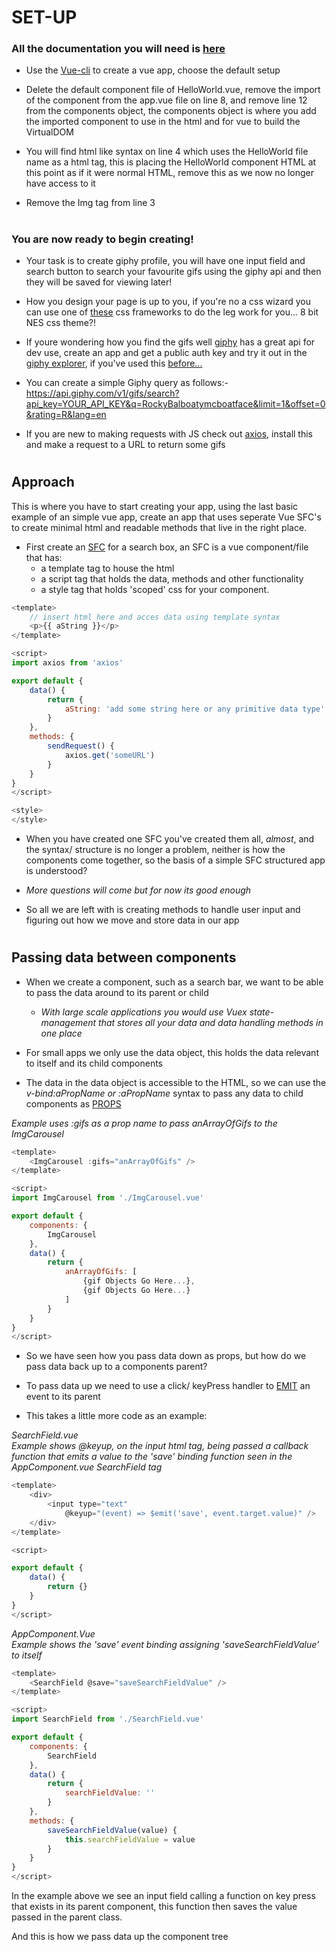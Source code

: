 # SET-UP

### All the documentation you will need is [here](https://vuejs.org/v2/guide/)

* Use the [Vue-cli](https://cli.vuejs.org/) to create a vue app, choose the default setup

* Delete the default component file of HelloWorld.vue, remove the import of the component from the app.vue file on line 8, and remove line 12 from the components object, the components object is where you add the imported component to use in the html and for vue to build the VirtualDOM

* You will find html like syntax on line 4 which uses the HelloWorld file name as a html tag, this is placing the HelloWorld component HTML at this point as if it were normal HTML, remove this as we now no longer have access to it

* Remove the Img tag from line 3

#
### You are now ready to begin creating!

* Your task is to create giphy profile, you will have one input field and search button to search your favourite gifs using the giphy api and then they will be saved for viewing later!

* How you design your page is up to you, if you're no a css wizard you can use one of [these](https://www.cssscript.com/categories/frameworks/) css frameworks to do the leg work for you... 8 bit NES css theme?!

* If youre wondering how you find the gifs well [giphy](https://developers.giphy.com/docs/) has a great api for dev use, create an app and get a public auth key and try it out in the [giphy explorer](https://developers.giphy.com/explorer/), if you've used this [before...](https://media.giphy.com/media/OMK7LRBedcnhm/giphy.gif)

* You can create a simple Giphy query as follows:- https://api.giphy.com/v1/gifs/search?api_key=YOUR_API_KEY&q=RockyBalboatymcboatface&limit=1&offset=0&rating=R&lang=en

* If you are new to making requests with JS check out [axios](https://www.npmjs.com/package/axios), install this and make a request to a URL to return some gifs


#
## Approach

This is where you have to start creating your app, using the last basic example of an simple vue app, create an app that uses seperate Vue SFC's to create minimal html and readable methods that live in the right place.

- First create an [SFC](https://vuejs.org/v2/guide/single-file-components.html) for a search box, an SFC is a vue component/file that has:
 	* a template tag to house the html
	* a script tag that holds the data, methods and other functionality
	* a style tag that holds 'scoped' css for your component.

```javascript
<template>
	// insert html here and acces data using template syntax
	<p>{{ aString }}</p>
</template>

<script>
import axios from 'axios'

export default {
	data() {
		return {
			aString: 'add some string here or any primitive data type'
		}
	},
	methods: {
		sendRequest() {
			axios.get('someURL')
		}
	}
}
</script>

<style>
</style>
```

* When you have created one SFC you've created them all, *almost*, and the syntax/ structure is no longer a problem, neither is how the components come together, so the basis of a simple SFC structured app is understood?

* *More questions will come but for now its good enough*

* So all we are left with is creating methods to handle user input and figuring out how we move and store data in our app

#
## Passing data between components

* When we create a component, such as a search bar, we want to be able to pass the data around to its parent or child
 	* *With large scale applications you would use Vuex state-management that stores all your data and data handling methods in one place*

* For small apps we only use the data object, this holds the data relevant to itself and its child components

* The data in the data object is accessible to the HTML, so we can use the *v-bind:aPropName or :aPropName* syntax to pass any data to child components as [PROPS](https://vuejs.org/v2/guide/components-props.html)

*Example uses :gifs as a prop name to pass anArrayOfGifs to the ImgCarousel*

```javascript
<template>
	<ImgCarousel :gifs="anArrayOfGifs" />
</template>

<script>
import ImgCarousel from './ImgCarousel.vue'

export default {
	components: {
		ImgCarousel
	},
	data() {
		return {
			anArrayOfGifs: [
				{gif Objects Go Here...},
				{gif Objects Go Here...}
			]
		}
	}
}
</script>
```

* So we have seen how you pass data down as props, but how do we pass data back up to a components parent?

* To pass data up we need to use a click/ keyPress handler to [EMIT](https://vuejs.org/v2/guide/components.html#Emitting-a-Value-With-an-Event) an event to its parent

* This takes a little more code as an example:

*SearchField.vue*  
*Example shows @keyup, on the input html tag, being passed a callback function that emits a value to the 'save' binding function seen in the AppComponent.vue SearchField tag*

```javascript
<template>
	<div>
		<input type="text"
			@keyup="(event) => $emit('save', event.target.value)" />
	</div>
</template>

<script>

export default {
	data() {
		return {}
	}
}
</script>
```

*AppComponent.Vue*  
*Example shows the 'save' event binding assigning 'saveSearchFieldValue' to itself*

```javascript
<template>
	<SearchField @save="saveSearchFieldValue" />
</template>

<script>
import SearchField from './SearchField.vue'

export default {
	components: {
		SearchField
	},
	data() {
		return {
			searchFieldValue: ''
		}
	},
	methods: {
		saveSearchFieldValue(value) {
			this.searchFieldValue = value
		}
	}
}
</script>
```

In the example above we see an input field calling a function on key press that exists in its parent component, this function then saves the value passed in the parent class.

And this is how we pass data up the component tree

#

